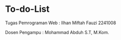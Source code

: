 # To-do-List
Tugas Pemrograman Web :
Ilhan Miftah Fauzi
2241008

Dosen Pengampu :
Mohammad Abduh S.T, M.Kom.
